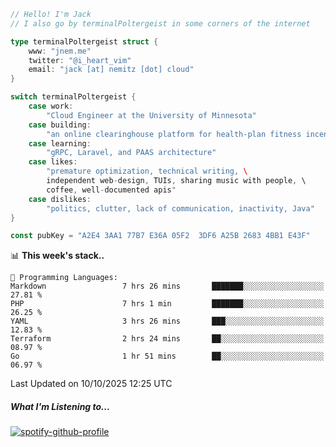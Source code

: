 ```go
// Hello! I'm Jack
// I also go by terminalPoltergeist in some corners of the internet

type terminalPoltergeist struct {
    www: "jnem.me"
    twitter: "@i_heart_vim"
    email: "jack [at] nemitz [dot] cloud"
}

switch terminalPoltergeist {
    case work:
        "Cloud Engineer at the University of Minnesota"
    case building:
        "an online clearinghouse platform for health-plan fitness incentive programs"
    case learning:
        "gRPC, Laravel, and PAAS architecture"
    case likes:
        "premature optimization, technical writing, \
        independent web-design, TUIs, sharing music with people, \
        coffee, well-documented apis"
    case dislikes:
        "politics, clutter, lack of communication, inactivity, Java"
}

const pubKey = "A2E4 3AA1 77B7 E36A 05F2  3DF6 A25B 2683 4BB1 E43F"
```

<!--START_SECTION:waka-->
📊 **This week's stack..** 

```text
💬 Programming Languages: 
Markdown                 7 hrs 26 mins       ███████░░░░░░░░░░░░░░░░░░   27.81 % 
PHP                      7 hrs 1 min         ███████░░░░░░░░░░░░░░░░░░   26.25 % 
YAML                     3 hrs 26 mins       ███░░░░░░░░░░░░░░░░░░░░░░   12.83 % 
Terraform                2 hrs 24 mins       ██░░░░░░░░░░░░░░░░░░░░░░░   08.97 % 
Go                       1 hr 51 mins        ██░░░░░░░░░░░░░░░░░░░░░░░   06.97 % 
```


 Last Updated on 10/10/2025 12:25 UTC
<!--END_SECTION:waka-->

##### What I'm Listening to...

[![spotify-github-profile](https://jnem.me/listening-item?maxAge=2592000)](https://jnem.me/listening)
